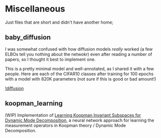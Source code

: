 # Miscellaneous 
Just files that are short and didn't have another home;

## baby_diffusion
I was somewhat confused with how diffusion models *really* worked (a few ELBOs tell you nothing about the netwokr) even after reading a number of papers, so I thought it best to implement one.

This is a pretty minimal model and well-annotated, as I shared it with a few people. Here are each of the CIFAR10 classes after training for 100 epochs with a model with 820K parameters (not sure if this is good or bad amount!)

[!diffusion](samples/diffusion_04500.png)

## koopman_learning
(WIP)
Implementation of [Learning Koopman Invariant Subspaces for Dynamic Mode Decomposition](https://arxiv.org/pdf/1710.04340.pdf), a neural network approach for learning the measurement operators in Koopman theory / Dynamic Mode Decomposition.
